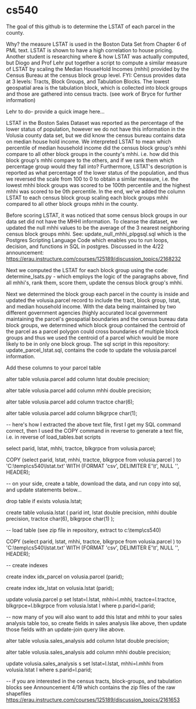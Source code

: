 # cs540
The goal of this github is to determine the LSTAT of each parcel in the county.  

Why?  the measure LSTAT is used in the Boston Data Set from Chapter 6 of PML text.  LSTAT is shown to have a high correlation to house pricing.  Another student is researching where & how LSTAT was actually computed, but Diogo and Prof Lehr put together a script to compute a similar measure of LSTAT by scaling the Median HouseHold Incomes (mhhi) provided by the Census Bureau at the census block group level.  FYI:  Census provides data at 3 levels:  Tracts, Block Groups, and Tabulation Blocks.  The lowest geospatial area is the tabulation block, which is collected into block groups and those are gathered into census tracts.  (see work of Bryce for further information)

Lehr to do- provide a quick image here...

LSTAT in the Boston Sales Dataset was reported as the percentage of the lower status of population, however we do not have this information in the Volusia county data set, but we did know the census bureau contains data on median house hold income.  We interpreted LSTAT to mean which percentile of median household income did the census block group's mhhi compare to all other block groups in the county's mhhi.  i.e. how did this block group's mhhi compare to the others, and if we rank them which percentage group would they fall into?  Furthermore, LSTAT's description is reported as what percentage of the lower status of the population, and thus we reversed the scale from 100 to 0 to obtain a similar measure, i.e. the lowest mhhi block groups was scored to be 100th percentile and the highest mhhi was scored to be 0th percentile.  In the end, we've added the column LSTAT to each census block group scaling each block groups mhhi compared to all other block groups mhhi in the county.

Before scoring LSTAT, it was noticed that some census block groups in our data set did not have the MHHI information.  To cleanse the dataset, we updated the null mhhi values to be the average of the 3 nearest neighboring census block groups mhhi.   See:  update_null_mhhi_plpgsql.sql  which is the Postgres Scripting Language Code which enables you to run loops, decision, and functions in SQL in postgres.  Discussed in the 4/22 announcement:  https://erau.instructure.com/courses/125189/discussion_topics/2168232

Next we computed the LSTAT for each block group using the code:  determine_lsats.py - which employs the logic of the paragraphs above, find all mhhi's, rank them, score them, update the census block group's mhhi.

Next we determined the block group each parcel in the county is inside and updated the volusia.parcel record to include the tract, block group, lstat, and median household income.  With the data being maintained by two different government agencies (highly accurated local government maintaining the parcel's geospatial boundaries and the census bureau data block groups, we determined which block group contained the centroid of the parcel as a parcel polygon could cross boundaries of multiple block groups and thus we used the centroid of a parcel which would be more likely to be in only one block group.   The sql script in this repository:  update_parcel_lstat.sql, contains the code to update the volusia.parcel information.

Add these columns to your parcel table

alter table volusia.parcel add column lstat double precision;

alter table volusia.parcel add column mhhi double precision;

alter table volusia.parcel add column tractce char(6);

alter table volusia.parcel add column blkgrpce char(1);

-- here's how I extracted the above text file, first I get my SQL command correct, then I used the COPY command in reverse to generate a text file, i.e. in reverse of load_tables.bat scripts

select parid, lstat, mhhi, tractce, blkgrpce from volusia.parcel;

COPY (select parid, lstat, mhhi, tractce, blkgrpce from volusia.parcel ) to 'C:\temp\cs540\lstat.txt' WITH (FORMAT 'csv', DELIMITER E'\t', NULL '', HEADER);

-- on your side, create a table, download the data, and run copy into sql, and update statements below...

drop table if exists volusia.lstat;

create table volusia.lstat
(
parid int,
lstat double precision,
mhhi double precision,
tractce char(6),
blkgrpce char(1)
);

-- load table (see zip file in repository, extract to c:\temp\cs540)

COPY (select parid, lstat, mhhi, tractce, blkgrpce from volusia.parcel ) to 'C:\temp\cs540\lstat.txt' WITH (FORMAT 'csv', DELIMITER E'\t', NULL '', HEADER);

-- create indexes

create index idx_parcel on volusia.parcel (parid);

create index idx_lstat on volusia.lstat (parid);

update volusia.parcel p set lstat=l.lstat, mhhi=l.mhhi, tractce=l.tractce, blkgrpce=l.blkgrpce from volusia.lstat l where p.parid=l.parid;

-- now many of you will also want to add this lstat and mhhi to your sales analysis table too, so create fields in sales analysis like above, then update those fields with an update-join query like above.


alter table volusia.sales_analysis add column lstat double precision;

alter table volusia.sales_analysis add column mhhi double precision;

update volusia.sales_analysis s set lstat=l.lstat, mhhi=l.mhhi from volusia.lstat l where s.parid=l.parid;

-- if you are interested in the census tracts, block-groups, and tabulation blocks see Announcement 4/19 which contains the zip files of the raw shapefiles
https://erau.instructure.com/courses/125189/discussion_topics/2161653


